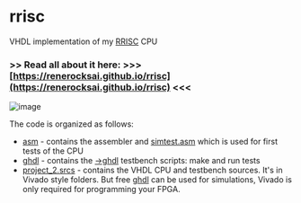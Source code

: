 # rrisc
VHDL implementation of my [RRISC](https://renerocksai.github.io/rrisc/rrisc.html) CPU

### **>> Read all about it here: >>> [https://renerocksai.github.io/rrisc](https://renerocksai.github.io/rrisc) <<<**

![image](https://user-images.githubusercontent.com/30892199/103374649-69010d00-4ad8-11eb-9507-7393e7f29b51.png)

The code is organized as follows:

- [asm](https://github.com/renerocksai/rrisc/tree/main/asm) - contains the assembler and [simtest.asm](https://github.com/renerocksai/rrisc/blob/main/asm/simtest.asm) which is used for first tests of the CPU
- [ghdl](https://github.com/renerocksai/rrisc/tree/main/ghdl) - contains the [->ghdl](https://github.com/ghdl/ghdl) testbench scripts: make and run tests
- [project_2.srcs](https://github.com/renerocksai/rrisc/tree/main/project_2.srcs) - contains the VHDL CPU and testbench sources. It's in Vivado style folders. But free [ghdl](https://github.com/ghdl/ghdl) can be used for simulations, Vivado is only required for programming your FPGA.

